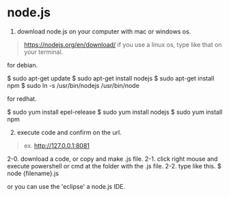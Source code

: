 # node.js

1. download node.js on your computer with mac or windows os.
> https://nodejs.org/en/download/
  if you use a linux os, type like that on your terminal.
  
for debian.

$ sudo apt-get update
$ sudo apt-get install nodejs
$ sudo apt-get install npm
$ sudo ln -s /usr/bin/nodejs /usr/bin/node

for redhat.

$ sudo yum install epel-release
$ sudo yum install nodejs
$ sudo yum install npm

2. execute code and confirm on the url.
> ex. http://127.0.0.1:8081

2-0. download a code, or copy and make .js file.
2-1. click right mouse and execute powershell or cmd at the folder with the .js file.
2-2. type like this.
$ node {filename}.js

or you can use the 'eclipse' a node.js IDE.
